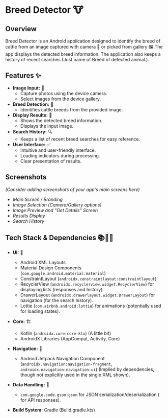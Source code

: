# Breed Detector 🐮

## Overview

Breed Detector is an Android application designed to identify the breed of cattle from an image captured with camera 📸 or picked from gallery 🖼️.The app displays the detected breed information. The application also keeps a history of recent searches (Just name of Breed of detected animal.).

## Features ✨

*   **Image Input:** 📸
    *   Capture photos using the device camera.
    *   Select images from the device gallery.
*   **Breed Detection:** 🤖
    *   Identifies cattle breeds from the provided image.
*   **Display Results:** 🐄
    *   Shows the detected breed information.
    *   Displays the input image.
*   **Search History:** 🔍
    *   Keeps a list of recent breed searches for easy reference.
*   **User Interface:** ✅
    *   Intuitive and user-friendly interface.
    *   Loading indicators during processing.
    *   Clear presentation of results.

## Screenshots

*(Consider adding screenshots of your app's main screens here)*

*   *Main Screen / Branding*
*   *Image Selection (Camera/Gallery options)*
*   *Image Preview and "Get Details" Screen*
*   *Results Display*
*   *Search History*

## Tech Stack & Dependencies 📚🧑‍💻

*   **UI:** 🌟
    *   Android XML Layouts
    *   Material Design Components (`com.google.android.material:material`)
    *   ConstraintLayout (`androidx.constraintlayout:constraintlayout`)
    *   RecyclerView (`androidx.recyclerview.widget.RecyclerView`) for displaying lists (responses and history).
    *   DrawerLayout (`androidx.drawerlayout.widget.DrawerLayout`) for navigation (for the search history).
    *   Lottie (`com.airbnb.android:lottie`) for animations (potentially used for loading states).
*   **Core:** 🏗️
    *   Kotlin (`androidx.core:core-ktx`) (A little bit)
    *   AndroidX Libraries (AppCompat, Activity, Core)
*   **Navigation:** 📲
    *   Android Jetpack Navigation Component (`androidx.navigation:navigation-fragment`, `androidx.navigation:navigation-ui`) (Implied by dependencies, though not explicitly used in the single XML shown).


*   **Data Handling:** 🛅
    *   `com.google.code.gson:gson` for JSON serialization/deserialization ( for API responses).
*   **Build System:** Gradle (Build.gradle.kts)
